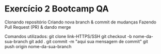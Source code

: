 # Exercício 2 Bootcamp QA
Clonando repositório
Criando nova branch & commit de mudanças
Fazendo Pull Request (PR) & dando merge

Comandos utilizados:
    git clone link-HTTPS/SSH
    git checkout -b nome-da-sua-branch
    git add .
    git commit -m "aqui sua mensagem de commit"
    git push origin nome-da-sua-branch
    

